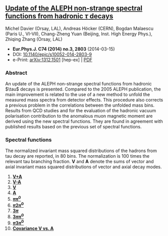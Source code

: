<!--
.. title: Non-strange spectral functions, ALEPH, 2014
.. slug: aleph-non-strange-2014
.. date: 2018-09-01 13:00:00 UTC+01:00
.. tags: mathjax, data, ALEPH, non-strange, vector, axial
.. category: 
.. link: 
.. description: Update of ALEPH 2005 publication with new unfolding method
.. type: text
-->

## [Update of the ALEPH non-strange spectral functions from hadronic $\tau$ decays](https://inspirehep.net/record/1267648)

Michel Davier (Orsay, LAL), Andreas Höcker (CERN), Bogdan Malaescu
(Paris U., VI-VII), Chang-Zheng Yuan (Beijing, Inst. High Energy Phys.),
Zhiqing Zhang (Orsay, LAL)

-   **Eur.Phys.J. C74 (2014) no.3, 2803** (2014-03-15)
-   DOI: [10.1140/epjc/s10052-014-2803-9](https://doi.org/10.1140/epjc/s10052-014-2803-9)
-   e-Print: [arXiv:1312.1501](http://arXiv.org/abs/arXiv:1312.1501)
    \[hep-ex\] \| [PDF](http://arXiv.org/pdf/1312.1501.pdf)

### Abstract
An update of the ALEPH non-strange spectral functions from hadronic
\$\\tau\$ decays is presented. Compared to the 2005 ALEPH publication,
the main improvement is related to the use of a new method to unfold the
measured mass spectra from detector effects. This procedure also
corrects a previous problem in the correlations between the unfolded
mass bins. Results from QCD studies and for the evaluation of the
hadronic vacuum polarisation contribution to the anomalous muon magnetic
moment are derived using the new spectral functions. They are found in
agreement with published results based on the previous set of spectral
functions.

### Spectral functions

The normalized invariant mass squared
distributions of the hadrons from tau decay are reported, in 80
bins. The normalization is 100 times the relevant tau branching
fraction. **V** and **A** denote the sums of vector and axial
invariant mass squared distributions of vector and axial decay modes.

1.  [**V+A**](specfun13/aleph13_vplusa.f)
2.  [**V-A**](specfun13/aleph13_vminusa.f)
3.  [**V**](specfun13/aleph13_v.f)
4.  [**A**](specfun13/aleph13_a.f)
5.  [**$\pi\pi^0$**](specfun13/aleph13_pipi0.f)
6.  [**$\pi2\pi^0$**](specfun13/aleph13_pi2pi0.f)
7.  [**$3\pi$**](specfun13/aleph13_3pi.f)
8.  [**$3\pi\pi^0$**](specfun13/aleph13_3pipi0.f)
9.  [**$\pi3\pi^0$**](specfun13/aleph13_pi3pi0.f)
10. [**Covariance V vs. A**](specfun13/aleph13_v_a.f)

